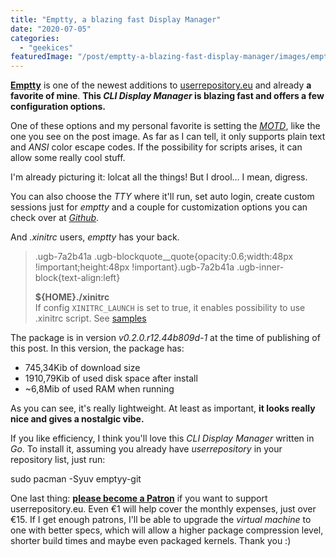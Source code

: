 ```yaml
---
title: "Emptty, a blazing fast Display Manager"
date: "2020-07-05"
categories: 
  - "geekices"
featuredImage: "/post/emptty-a-blazing-fast-display-manager/images/emptty.jpg"
---
```


[**Emptty**](https://github.com/tvrzna/emptty) is one of the newest additions to [userrepository.eu](http://userrepository.eu) and already **a favorite of mine**. **This _CLI Display Manager_ is blazing fast and offers a few configuration options.**

One of these options and my personal favorite is setting the [_MOTD_](https://en.wikipedia.org/wiki/Motd_(Unix)), like the one you see on the post image. As far as I can tell, it only supports plain text and _ANSI_ color escape codes. If the possibility for scripts arises, it can allow some really cool stuff.

I'm already picturing it: lolcat all the things! But I drool... I mean, digress.

You can also choose the _TTY_ where it'll run, set auto login, create custom sessions just for _emptty_ and a couple for customization options you can check over at [_Github_](https://github.com/tvrzna/emptty).

And _.xinitrc_ users, _emptty_ has your back.

> .ugb-7a2b41a .ugb-blockquote\_\_quote{opacity:0.6;width:48px !important;height:48px !important}.ugb-7a2b41a .ugb-inner-block{text-align:left}
> 
> **${HOME}./xinitrc**  
> If config `XINITRC_LAUNCH` is set to true, it enables possibility to use .xinitrc script. See [samples](https://github.com/tvrzna/emptty/blob/master/SAMPLES.md#xinitrc)

The package is in version _v0.2.0.r12.44b809d-1_ at the time of publishing of this post. In this version, the package has:

- 745,34Kib of download size
- 1910,79Kib of used disk space after install
- ~6,8Mib of used RAM when running

As you can see, it's really lightweight. At least as important, **it looks really nice and gives a nostalgic vibe.**

If you like efficiency, I think you'll love this _CLI Display Manager_ written in _Go_. To install it, assuming you already have _userrepository_ in your repository list, just run:

sudo pacman -Syuv emptyy-git

One last thing: **[please become a Patron](https://www.patreon.com/brunomiguel)** if you want to support userrepository.eu. Even €1 will help cover the monthly expenses, just over €15. If I get enough patrons, I'll be able to upgrade the _virtual machine_ to one with better specs, which will allow a higher package compression level, shorter build times and maybe even packaged kernels. Thank you :)
